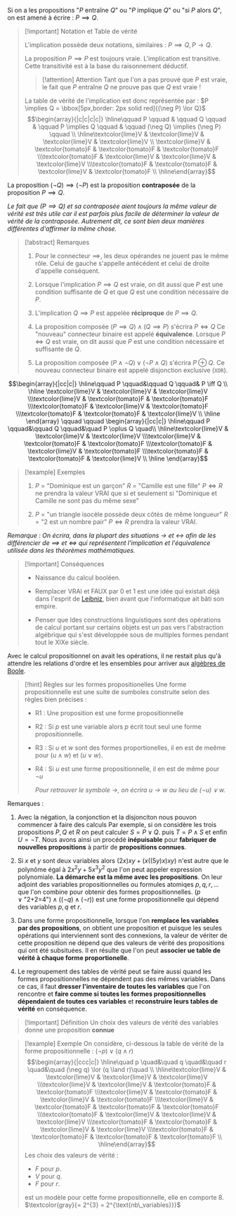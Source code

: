 Si on a les propositions "$P$ entraîne $Q$" ou "$P$ implique $Q$" ou "si $P$ alors $Q$", on est amené à écrire : $P \implies Q$.

>[!important] Notation et Table de vérité
>
>L'implication possède deux notations, similaires : $P \implies Q, P \rightarrow Q$.
>
>La proposition $P \implies P$ est toujours vraie.
>L'implication est transitive. Cette transitivité est à la base du raisonnement déductif.
>
>>[!attention] Attention
>>Tant que l'on a pas prouvé que $P$ est vraie, le fait que $P$ entraîne $Q$ ne prouve pas que $Q$ est vraie !
>
>La table de vérité de l'implication est donc représentée par : $P \implies Q = \bbox[5px,border: 2px solid red]{(\neg P) \lor Q}$  
  $$\begin{array}{|c|c|c|c|} \hline\qquad P \qquad & \qquad Q \qquad & \qquad P  \implies Q \qquad & \qquad (\neg Q) \implies (\neg P) \qquad \\ \hline\textcolor{lime}V & \textcolor{lime}V & \textcolor{lime}V & \textcolor{lime}V \\ \textcolor{lime}V & \textcolor{tomato}F & \textcolor{tomato}F & \textcolor{tomato}F \\\textcolor{tomato}F & \textcolor{lime}V & \textcolor{lime}V & \textcolor{lime}V \\\textcolor{tomato}F & \textcolor{tomato}F & \textcolor{lime}V & \textcolor{tomato}F \\ \hline\end{array}$$

La proposition $(\neg Q) \implies (\neg P)$ est la proposition **contraposée** de la proposition $P \implies Q$.

*Le fait que $(P \implies Q)$ et sa contraposée aient toujours la même valeur de vérité est très utile car il est parfois plus facile de déterminer la valeur de vérité de la contraposée.
Autrement dit, ce sont bien deux manières différentes d'affirmer la même chose.*

>[!abstract] Remarques
>1. Pour le connecteur $\implies$, les deux opérandes ne jouent pas le même rôle. Celui de gauche s'appelle antécédent et celui de droite d'appelle conséquent.
>   
>2. Lorsque l'implication $P \implies Q$ est vraie, on dit aussi que $P$ est une condition suffisante de $Q$ et que $Q$ est une condition nécessaire de $P$.
>   
>3. L'implication $Q \implies P$ est appelée **réciproque** de $P \implies Q$.
>   
>4. La proposition composée $(P \implies Q) \land (Q \implies P)$ s'écrira $P \iff Q$
>   Ce "nouveau" connecteur binaire est appelé **équivalence**. Lorsque $P \iff Q$ est vraie, on dit aussi que $P$ est une condition nécessaire et suffisante de $Q$.
>   
>5. La proposition composée $(P \land \neg Q) \lor (\neg P \land Q)$ s'écrira $P \oplus Q$. Ce nouveau connecteur binaire est appelé disjonction exclusive (`XOR`).
>   
 $$\begin{array}{|cc|c|} \hline\qquad P \qquad&\qquad Q \qquad& P \iff Q \\ \hline \textcolor{lime}V & \textcolor{lime}V & \textcolor{lime}V \\\textcolor{lime}V & \textcolor{tomato}F & \textcolor{tomato}F \\\textcolor{tomato}F & \textcolor{lime}V & \textcolor{tomato}F \\\textcolor{tomato}F & \textcolor{tomato}F & \textcolor{lime}V \\ \hline \end{array} \qquad \qquad \begin{array}{|cc|c|} \hline\qquad P \qquad&\qquad Q \qquad&\quad P \oplus Q \quad\\ \hline\textcolor{lime}V & \textcolor{lime}V & \textcolor{lime}V \\\textcolor{lime}V & \textcolor{tomato}F & \textcolor{tomato}F \\\textcolor{tomato}F & \textcolor{lime}V & \textcolor{tomato}F \\\textcolor{tomato}F & \textcolor{tomato}F & \textcolor{lime}V \\ \hline \end{array}$$

>[!example] Exemples
>1. $P$ = "Dominique est un garçon"
   $R$ = "Camille est une fille"
   $P \iff R$ ne prendra la valeur VRAI que si et seulement si "Dominique et Camille ne sont pas du même sexe"
> 
> 2. $P$ = "un triangle isocèle possède deux côtés de même longueur"
   $R$ = "2 est un nombre pair"
   $P \iff R$ prendra la valeur VRAI.

*Remarque : 
On écrira, dans la plupart des situations $\rightarrow$ et $\leftrightarrow$ afin de les différencier de $\implies$ et $\iff$ qui représentent l'implication et l'équivalence utilisée dans les théorèmes mathématiques.*    

>[!important] Conséquences
> - Naissance du calcul booléen.
>   
> - Remplacer VRAI et FAUX par 0 et 1 est une idée qui existait déjà dans l'esprit de [Leibniz](https://fr.wikipedia.org/wiki/Gottfried_Wilhelm_Leibniz), bien avant que l'informatique ait bâti son empire.
>   
> - Penser que ldes constructions linguistiques sont des opérations de calcul portant sur certains objets est un pas vers l'abstraction algébrique qui s'est développée sous de multiples formes pendant tout le XIXe siècle.
  
Avec le calcul propositionnel on avait les opérations, il ne restait plus qu'à attendre les relations d'ordre et les ensembles pour arriver aux [algèbres de Boole](https://fr.wikipedia.org/wiki/Alg%C3%A8bre_de_Boole_(logique)).

>[!hint] Règles sur les formes propositionelles 
>Une forme propositionnelle est une suite de sumboles construite selon des règles bien précises : 
> - R1 : Une proposition est une forme propositionnelle
> - R2 : Si $p$ est une variable alors $p$ écrit tout seul une forme propositionnelle.
> - R3 : Si $u$ et $w$ sont des formes proportionelles, il en est de meême pour $(u \land w$) et $(u \lor w)$.
> - R4 : Si $u$ est une forme propositionnelle, il en est de même pour $\neg u$
>   
>   *Pour retrouver le symbole $\rightarrow$, on écrira $u \rightarrow w$ au lieu de $(\neg u) \lor w$.*

Remarques : 

1. Avec la négation, la conjonction et la disjonciton nous pouvon commencer à faire des calculs 
   Par exemple, si on considère les trois propositions $P, Q$ et $R$ on peut calculer $S = P \lor Q$. puis $T = P \land S$ et enfin $U = \neg T$. Nous avons ainsi un procédé **inépuisable** pour **fabriquer de nouvelles propositions** à partir de **propositions connues**.

2. Si $x$ et $y$ sont deux variables alors $(2x)xy + (x((5y)x)xy)$ n'est autre que le polynôme égal à $2x^2y+5x^3y^2$ que l'on peut appeler expression polynomiale. **La démarche est la même avec les propositions**. On leur adjoint des variables propositionnelles ou formules atomiqes $p, q, r, \dots$ que l'on combine pour obtenir des formes propositionnelles.
   $(p \lor \text{"2+2=4"}) \land ((\neg q)\land(\neg r))$ est une forme propositionnelle qui dépend des variables $p, q$ et $r$.

3. Dans une forme propositionnelle, lorsque l'on **remplace les variables par des propositions**, on obtient une proposition et puisque les seules opérations qui interviennent sont des connexions, la valeur de vériter de cette proposition ne dépend que des valeurs de vérité des propositions qui ont été subsituées. Il en résulte que l'on peut **associer ue table de vérité à chaque forme proportionelle**.

4. Le regroupement des tables de vérité peut se faire aussi quand les formes propositionnelles ne dépendent pas des mêmes variables. Dans ce cas, il faut **dresser l'inventaire de toutes les variables** que l'on rencontre et **faire comme si toutes les formes propositionnelles dépendaient de toutes ces variables** et **reconstruire leurs tables de vérité** en conséquence.

>[!important] Définition
>Un choix des valeurs de vérité des variables donne une proposition **connue**

>[!example] Exemple
On considère, ci-dessous la table de vérité de la forme propositionnelle : $(\neg p) \lor (q \land r)$
> $$\begin{array}{|ccc|c|} \hline\quad p  \quad&\quad q \quad&\quad r \quad&\quad (\neg q) \lor (q \land r)\quad \\ \hline\textcolor{lime}V & \textcolor{lime}V & \textcolor{lime}V & \textcolor{lime}V \\\textcolor{lime}V & \textcolor{lime}V & \textcolor{tomato}F & \textcolor{tomato}F \\\textcolor{lime}V & \textcolor{tomato}F & \textcolor{lime}V & \textcolor{tomato}F \\\textcolor{lime}V & \textcolor{tomato}F & \textcolor{tomato}F & \textcolor{tomato}F \\\textcolor{tomato}F & \textcolor{lime}V & \textcolor{lime}V & \textcolor{lime}V \\\textcolor{tomato}F & \textcolor{tomato}F & \textcolor{lime}V & \textcolor{lime}V \\\textcolor{tomato}F & \textcolor{tomato}F & \textcolor{tomato}F & \textcolor{tomato}F \\ \hline\end{array}$$
> Les choix des valeurs de vérité : 
> - $F$ pour $p$.
> - $V$ pour $q$.
> - $F$ pour $r$.
> 
> est un modèle pour cette forme propositionnelle, elle en comporte $8$. $\textcolor{gray}{= 2^{3} = 2^{\text{nb\_variables}}}$
> 

